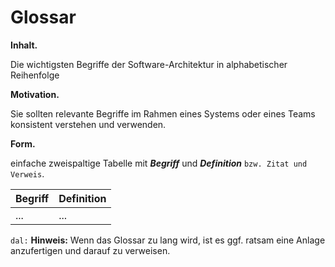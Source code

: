 # Glossar
**Inhalt.**

Die wichtigsten Begriffe der Software-Architektur in alphabetischer Reihenfolge

**Motivation.**

Sie sollten relevante Begriffe im Rahmen eines Systems oder eines Teams konsistent verstehen und verwenden.

**Form.**

einfache zweispaltige Tabelle mit ***Begriff*** und ***Definition*** `bzw. Zitat und Verweis`.

Begriff | Definition
------- | ----------
...     | ...        


`dal:` **Hinweis:** Wenn das Glossar zu lang wird, ist es ggf. ratsam eine Anlage anzufertigen und darauf zu verweisen.
